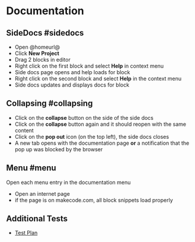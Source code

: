# Documentation

## SideDocs #sidedocs

* Open @homeurl@
* Click **New Project**
* Drag 2 blocks in editor
* Right click on the first block and select **Help** in context menu
* Side docs page opens and help loads for block    
* Right click on the second block and select **Help** in the context menu
* Side docs updates and displays docs for block

## Collapsing #collapsing

* Click on the **collapse** button on the side of the side docs
* Click on the **collapse** button again and it should reopen with the same content
* Click on the **pop out** icon (on the top left), the side docs closes
* A new tab opens with the documentation page **or** a notification that the pop up was blocked by the browser

## Menu #menu

Open each menu entry in the documentation menu

* Open an internet page
* if the page is on makecode.com, all block snippets load properly

## Additional Tests

* [Test Plan](/testplan)